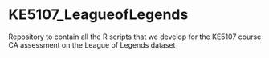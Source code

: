 # KE5107_LeagueofLegends
Repository to contain all the R scripts that we develop for the KE5107 course CA assessment on the League of Legends dataset 
